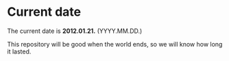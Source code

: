 # Current date

The current date is **2012.01.21.** (YYYY.MM.DD.)

This repository will be good when the world ends, so we will know how long it lasted.